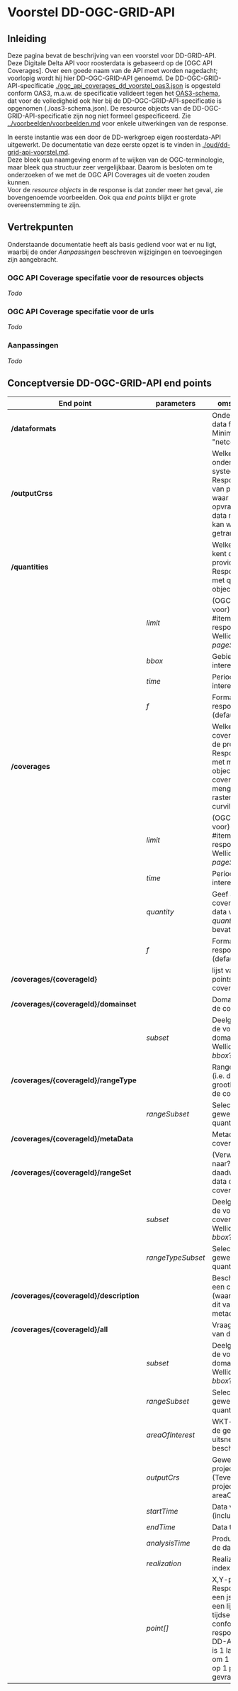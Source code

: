 # Voorstel DD-OGC-GRID-API

## Inleiding

Deze pagina bevat de beschrijving van een voorstel voor DD-GRID-API. Deze Digitale Delta API voor roosterdata is gebaseerd op de [OGC API Coverages]. Over een goede naam van de API moet worden nagedacht; voorlopig wordt hij hier DD-OGC-GRID-API genoemd.
De DD-OGC-GRID-API-specificatie [./ogc_api_coverages_dd_voorstel_oas3.json](./ogc_api_coverages_dd_voorstel_oas3.json) is opgesteld conform OAS3, m.a.w. de specificatie valideert tegen het [OAS3-schema](https://github.com/OAI/OpenAPI-Specification/blob/master/schemas/v3.0/schema.json), dat voor de volledigheid ook hier bij de DD-OGC-GRID-API-specificatie is opgenomen (./oas3-schema.json).
De resource objects van de DD-OGC-GRID-API-specificatie zijn nog niet formeel gespecificeerd. Zie [../voorbeelden/voorbeelden.md](../voorbeelden/voorbeelden.md) voor enkele uitwerkingen van de response.

In eerste instantie was een door de DD-werkgroep eigen roosterdata-API uitgewerkt. De documentatie van deze eerste opzet is te vinden in [./oud/dd-grid-api-voorstel.md](./oud/dd-grid-api-voorstel.md).  
Deze bleek qua naamgeving enorm af te wijken van de OGC-terminologie, maar bleek qua structuur zeer vergelijkbaar. Daarom is besloten om te onderzoeken of we met de OGC API Coverages uit de voeten zouden kunnen.  
Voor de _resource objects_ in de response is dat zonder meer het geval, zie bovengenoemde voorbeelden. Ook qua _end points_ blijkt er grote overeenstemming te zijn.

## Vertrekpunten

Onderstaande documentatie heeft als basis gediend voor wat er nu ligt, waarbij de onder _Aanpassingen_ beschreven wijzigingen en toevoegingen zijn aangebracht.

### OGC API Coverage specifatie voor de resources objects

_Todo_

### OGC API Coverage specifatie voor de urls

_Todo_

### Aanpassingen

_Todo_

## Conceptversie DD-OGC-GRID-API end points

| **End point** | **parameters** | **omschrijving** |
| --- | --- | --- |
| **/dataformats** | | Ondersteunde data formats. Minimaal "netcdf-cf" |
| **/outputCrss** | | Welke projecties ondersteunt het systeem?<br>Response: lijst van projecties waar bij het opvragen van data naar toe kan worden getransformeerd |
| **/quantities** | | Welke quantities kent de provider?<br>Response: lijst met quantity objecten |
| | _limit_ | (OGC naam voor) max #items in de response. Wellicht beter: _pageSize_ |
| | _bbox_ | Gebied van interesse |
| | _time_ | Periode van interesse |
| | _f_ | Format voor de response (default: json) |
| **/coverages** | | Welke coverages kent de provider?<br>Response: lijst met metadata-objecten van de coverages (kan mengeling van rasters en curvilineair zijn) |
| | _limit_ | (OGC naam voor) max #items in de response. Wellicht beter: _pageSize_? |
| | _time_ | Periode van interesse |
| | _quantity_ | Geef alleen coverage die data voor _quantity_ bevatten |
| | _f_ | Format voor de response (default: json) |
| **/coverages/{coverageId}** | | lijst van sub end points van de coverage |
| **/coverages/{coverageId}/domainset** | | Domainset van de coverage |
| | _subset_ | Deelgebied van de volle domainset.  Wellicht beter: _bbox_?|
| **/coverages/{coverageId}/rangeType** | | Rangetype van (i.e. de grootheden op) de coverage |
| | _rangeSubset_ | Selectie van de gewenste quantities|
| **/coverages/{coverageId}/metaData** | | Metadata van de coverage |
| **/coverages/{coverageId}/rangeSet** | | (Verwijzing naar?) de daadwerkelijke data op de coverage |
| | _subset_ | Deelgebied van de volle coverage.  Wellicht beter: _bbox_?|
| | _rangeTypeSubset_ | Selectie van de gewenste quantities|
| **/coverages/{coverageId}/description** | | Beschrijving van een coverage (waarin verschilt dit van metadata?)|
| **/coverages/{coverageId}/all** | | Vraag data op van de coverage|
| | _subset_ | Deelgebied van de volle domainset.  Wellicht beter: _bbox_?|
| | _rangeSubset_ | Selectie van de gewenste quantities|
| | _areaOfInterest_ | WKT-string die de gewenste uitsnede beschrijft |
| | _outputCrs_ | Gewenste projectie. (Tevens projectie van de areaOfInterest.) |
| | _startTime_ | Data vanaf (inclusief) |
| | _endTime_ | Data tot en met |
| | _analysisTime_ | Productietijd van de data set |
| | _realization_ | Realization index |
| | _point[]_ | X,Y-punt(en) Response is dan een json file met een lijst van tijdseries conform de response van de DD-API. (De lijst is 1 lang als er om 1 grootheid op 1 punt is gevraagd.) |
